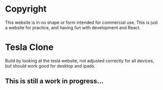 # Copyright
This website is in no shape or form intended for commercial use. This is just a website 
for practice, and having fun with development and React.

# Tesla Clone
Build by looking at the tesla website, not adjusted correctly for all devices, but should work good for desktop and ipads. 

## This is still a work in progress...
